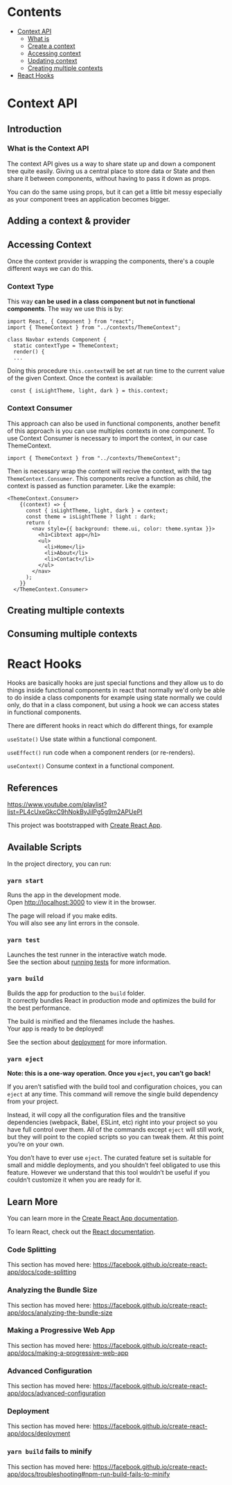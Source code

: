 # Contents 
- 	[Context API](#)
	-	[What is ](#)
	-	[Create a context](#)
	-	[Accessing context](#)
	-	[Updating context](#)
	-	[Creating multiple contexts](#)
- 	[React Hooks](#)


# Context API

## Introduction 



### What is the Context API

The context API gives us a way to share state up and down a component tree quite easily. Giving us a central place to store data or State and then share it between components, without having to pass it down as props.

You can do the same using props, but it can get a little bit messy especially as your component trees an application becomes bigger.

## Adding a context & provider

## Accessing Context

Once the context provider is wrapping the components, there's a couple different ways we can do this. 

### Context Type

This way **can be used in a class component but not in functional components**. The way we use this is by:

	import React, { Component } from "react";
	import { ThemeContext } from "../contexts/ThemeContext";
	
	class Navbar extends Component {
	  static contextType = ThemeContext;
	  render() {
	  ...

Doing this procedure <code>this.context</code>will be set at run time to the current value of the given Context. Once the context is available: 

	 const { isLightTheme, light, dark } = this.context;

### Context Consumer

This approach can also be used in functional components, another benefit of this approach is you can use multiples contexts in one component. To use Context Consumer is necessary to import the context, in our case ThemeContext.

	import { ThemeContext } from "../contexts/ThemeContext";

Then is necessary wrap the content will recive the context, with the tag <code>ThemeContext.Consumer</code>. This components recive a function as child, the context is passed as function parameter. Like the example: 

	<ThemeContext.Consumer>
        {(context) => {
          const { isLightTheme, light, dark } = context;
          const theme = isLightTheme ? light : dark;
          return (
            <nav style={{ background: theme.ui, color: theme.syntax }}>
              <h1>Cibtext app</h1>
              <ul>
                <li>Home</li>
                <li>About</li>
                <li>Contact</li>
              </ul>
            </nav>
          );
        }}
      </ThemeContext.Consumer>

## Creating multiple contexts

## Consuming multiple contexts


# React Hooks

Hooks are basically hooks are just special functions and they allow us to do things inside functional components in react that normally we'd only be able to do inside a class components for example using state normally we could only, do that in a class component, but using a hook we can access states in functional components.

There are different hooks in react which do different things, for example 

<code>useState()</code> 
Use state within a functional component.

<code>useEffect()</code>
run code when a component renders (or re-renders).

<code>useContext()</code>
Consume context in a functional component.

## References

https://www.youtube.com/playlist?list=PL4cUxeGkcC9hNokByJilPg5g9m2APUePI


This project was bootstrapped with [Create React App](https://github.com/facebook/create-react-app).

## Available Scripts

In the project directory, you can run:

### `yarn start`

Runs the app in the development mode.<br />
Open [http://localhost:3000](http://localhost:3000) to view it in the browser.

The page will reload if you make edits.<br />
You will also see any lint errors in the console.

### `yarn test`

Launches the test runner in the interactive watch mode.<br />
See the section about [running tests](https://facebook.github.io/create-react-app/docs/running-tests) for more information.

### `yarn build`

Builds the app for production to the `build` folder.<br />
It correctly bundles React in production mode and optimizes the build for the best performance.

The build is minified and the filenames include the hashes.<br />
Your app is ready to be deployed!

See the section about [deployment](https://facebook.github.io/create-react-app/docs/deployment) for more information.

### `yarn eject`

**Note: this is a one-way operation. Once you `eject`, you can’t go back!**

If you aren’t satisfied with the build tool and configuration choices, you can `eject` at any time. This command will remove the single build dependency from your project.

Instead, it will copy all the configuration files and the transitive dependencies (webpack, Babel, ESLint, etc) right into your project so you have full control over them. All of the commands except `eject` will still work, but they will point to the copied scripts so you can tweak them. At this point you’re on your own.

You don’t have to ever use `eject`. The curated feature set is suitable for small and middle deployments, and you shouldn’t feel obligated to use this feature. However we understand that this tool wouldn’t be useful if you couldn’t customize it when you are ready for it.

## Learn More

You can learn more in the [Create React App documentation](https://facebook.github.io/create-react-app/docs/getting-started).

To learn React, check out the [React documentation](https://reactjs.org/).

### Code Splitting

This section has moved here: https://facebook.github.io/create-react-app/docs/code-splitting

### Analyzing the Bundle Size

This section has moved here: https://facebook.github.io/create-react-app/docs/analyzing-the-bundle-size

### Making a Progressive Web App

This section has moved here: https://facebook.github.io/create-react-app/docs/making-a-progressive-web-app

### Advanced Configuration

This section has moved here: https://facebook.github.io/create-react-app/docs/advanced-configuration

### Deployment

This section has moved here: https://facebook.github.io/create-react-app/docs/deployment

### `yarn build` fails to minify

This section has moved here: https://facebook.github.io/create-react-app/docs/troubleshooting#npm-run-build-fails-to-minify
